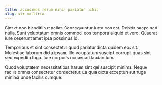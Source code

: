 ```yaml
---
title: accusamus rerum nihil pariatur nihil
slug: sit mollitia
---
```


Sint et non blanditiis repellat. Consequuntur iusto eos est. Debitis saepe sed nulla. Sunt voluptatum omnis commodi eos tempora aliquid et vero. Quaerat iure deserunt amet ipsa possimus id.

Temporibus et sint consectetur quod pariatur dicta quidem eos sit. Molestiae laborum dicta ipsam. Illo voluptatum suscipit corrupti quas sint sed expedita fuga. Iure corporis occaecati laudantium.

Quod voluptatem necessitatibus harum sint qui suscipit minima. Neque facilis omnis consectetur consectetur. Ea quia dicta excepturi aut fuga minima unde facilis cumque.
